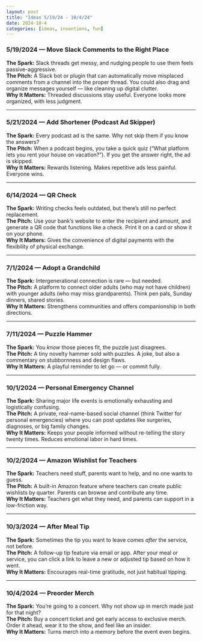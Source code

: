 ```yaml
---
layout: post
title: "Ideas 5/19/24 - 10/4/24"
date: 2024-10-4
categories: [ideas, inventions, fun]
---
```



### 5/19/2024 — Move Slack Comments to the Right Place  
**The Spark:** Slack threads get messy, and nudging people to use them feels passive-aggressive.  
**The Pitch:** A Slack bot or plugin that can automatically move misplaced comments from a channel into the proper thread. You could also drag and organize messages yourself — like cleaning up digital clutter.  
**Why It Matters:** Threaded discussions stay useful. Everyone looks more organized, with less judgment.

---

### 5/21/2024 — Add Shortener (Podcast Ad Skipper)  
**The Spark:** Every podcast ad is the same. Why not skip them if you know the answers?  
**The Pitch:** When a podcast begins, you take a quick quiz (“What platform lets you rent your house on vacation?”). If you get the answer right, the ad is skipped.  
**Why It Matters:** Rewards listening. Makes repetitive ads less painful. Everyone wins.

---


### 6/14/2024 — QR Check  
**The Spark:** Writing checks feels outdated, but there’s still no perfect replacement.  
**The Pitch:** Use your bank’s website to enter the recipient and amount, and generate a QR code that functions like a check. Print it on a card or show it on your phone.  
**Why It Matters:** Gives the convenience of digital payments with the flexibility of physical exchange.

---

### 7/1/2024 — Adopt a Grandchild  
**The Spark:** Intergenerational connection is rare — but needed.  
**The Pitch:** A platform to connect older adults (who may not have children) with younger adults (who may miss grandparents). Think pen pals, Sunday dinners, shared stories.  
**Why It Matters:** Strengthens communities and offers companionship in both directions.

---

### 7/11/2024 — Puzzle Hammer  
**The Spark:** You *know* those pieces fit, the puzzle just disagrees.  
**The Pitch:** A tiny novelty hammer sold with puzzles. A joke, but also a commentary on stubbornness and design flaws.  
**Why It Matters:** A playful reminder to let go — or commit fully.

---

### 10/1/2024 — Personal Emergency Channel  
**The Spark:** Sharing major life events is emotionally exhausting and logistically confusing.  
**The Pitch:** A private, real-name-based social channel (think Twitter for personal emergencies) where you can post updates like surgeries, diagnoses, or big family changes.  
**Why It Matters:** Keeps your people informed without re-telling the story twenty times. Reduces emotional labor in hard times.

---

### 10/2/2024 — Amazon Wishlist for Teachers  
**The Spark:** Teachers need stuff, parents want to help, and no one wants to guess.  
**The Pitch:** A built-in Amazon feature where teachers can create public wishlists by quarter. Parents can browse and contribute any time.  
**Why It Matters:** Teachers get what they need, and parents can support in a low-friction way.

---

### 10/3/2024 — After Meal Tip  
**The Spark:** Sometimes the tip you want to leave comes *after* the service, not before.  
**The Pitch:** A follow-up tip feature via email or app. After your meal or service, you can click a link to leave a new or adjusted tip based on how it went.  
**Why It Matters:** Encourages real-time gratitude, not just habitual tipping.

---

### 10/4/2024 — Preorder Merch  
**The Spark:** You’re going to a concert. Why not show up in merch made just for that night?  
**The Pitch:** Buy a concert ticket and get early access to exclusive merch. Order it ahead, wear it to the show, and feel like an insider.  
**Why It Matters:** Turns merch into a memory before the event even begins.
